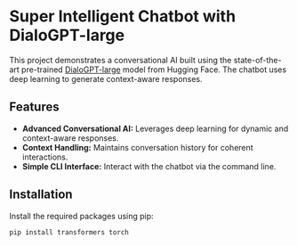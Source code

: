 # Super Intelligent Chatbot with DialoGPT-large

This project demonstrates a conversational AI built using the state-of-the-art pre-trained [DialoGPT-large](https://huggingface.co/microsoft/DialoGPT-large) model from Hugging Face. The chatbot uses deep learning to generate context-aware responses.

## Features

- **Advanced Conversational AI:** Leverages deep learning for dynamic and context-aware responses.
- **Context Handling:** Maintains conversation history for coherent interactions.
- **Simple CLI Interface:** Interact with the chatbot via the command line.

## Installation

Install the required packages using pip:

```bash
pip install transformers torch
